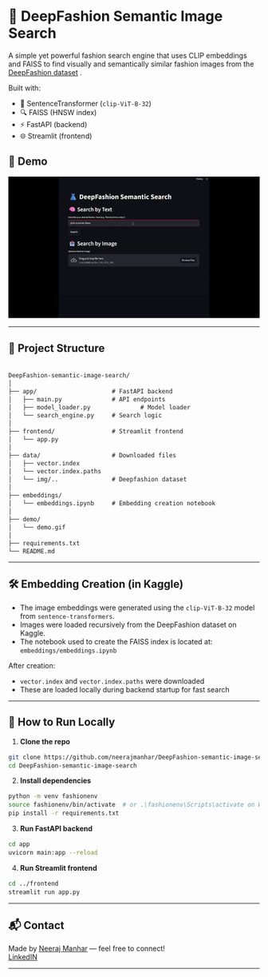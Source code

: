 # 👗 DeepFashion Semantic Image Search

A simple yet powerful fashion search engine that uses CLIP embeddings and FAISS to find visually and semantically similar fashion images from the [DeepFashion dataset](https://www.kaggle.com/datasets/pawakapan/deepfashion)      .

Built with:
- 🧠 SentenceTransformer (`clip-ViT-B-32`)
- 🔍 FAISS (HNSW index)
- ⚡ FastAPI (backend)
- 🌐 Streamlit (frontend)

## 📸 Demo

<p align="center">
  <img src="Demo/demo.gif" alt="UI Demo" width="700">
</p>

---

## 📂 Project Structure

```

DeepFashion-semantic-image-search/
│
├── app/                     # FastAPI backend
│   ├── main.py              # API endpoints
│   ├── model_loader.py              # Model loader
│   └── search_engine.py     # Search logic
│
├── frontend/                # Streamlit frontend
│   └── app.py
│
├── data/                    # Downloaded files
│   ├── vector.index
│   └── vector.index.paths
│   └── img/..               # Deepfashion dataset
│
├── embeddings/              
│   └── embeddings.ipynb     # Embedding creation notebook
│
├── demo/
│   └── demo.gif             
│
├── requirements.txt
└── README.md

````

---

## 🛠️ Embedding Creation (in Kaggle)

- The image embeddings were generated using the `clip-ViT-B-32` model from `sentence-transformers`.
- Images were loaded recursively from the DeepFashion dataset on Kaggle.
- The notebook used to create the FAISS index is located at:  
  `embeddings/embeddings.ipynb`

After creation:
- `vector.index` and `vector.index.paths` were downloaded
- These are loaded locally during backend startup for fast search

---

## 🚀 How to Run Locally

1. **Clone the repo**

```bash
git clone https://github.com/neerajmanhar/DeepFashion-semantic-image-search.git
cd DeepFashion-semantic-image-search
````

2. **Install dependencies**

```bash
python -m venv fashionenv
source fashionenv/bin/activate  # or .\fashionenv\Scripts\activate on Windows
pip install -r requirements.txt
```

3. **Run FastAPI backend**

```bash
cd app
uvicorn main:app --reload
```

4. **Run Streamlit frontend**

```bash
cd ../frontend
streamlit run app.py
```

---

## 📬 Contact

Made by [Neeraj Manhar](https://github.com/neerajmanhar) — feel free to connect!\
[LinkedIN](https://www.linkedin.com/in/neerajmanhar/)

---

